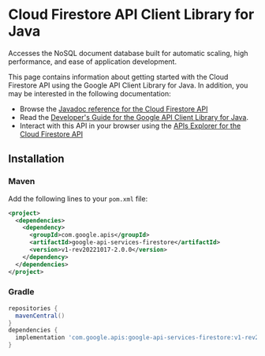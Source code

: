 # Cloud Firestore API Client Library for Java

Accesses the NoSQL document database built for automatic scaling, high performance, and ease of application development. 

This page contains information about getting started with the Cloud Firestore API
using the Google API Client Library for Java. In addition, you may be interested
in the following documentation:

* Browse the [Javadoc reference for the Cloud Firestore API][javadoc]
* Read the [Developer's Guide for the Google API Client Library for Java][google-api-client].
* Interact with this API in your browser using the [APIs Explorer for the Cloud Firestore API][api-explorer]

## Installation

### Maven

Add the following lines to your `pom.xml` file:

```xml
<project>
  <dependencies>
    <dependency>
      <groupId>com.google.apis</groupId>
      <artifactId>google-api-services-firestore</artifactId>
      <version>v1-rev20221017-2.0.0</version>
    </dependency>
  </dependencies>
</project>
```

### Gradle

```gradle
repositories {
  mavenCentral()
}
dependencies {
  implementation 'com.google.apis:google-api-services-firestore:v1-rev20221017-2.0.0'
}
```

[javadoc]: https://googleapis.dev/java/google-api-services-firestore/latest/index.html
[google-api-client]: https://github.com/googleapis/google-api-java-client/
[api-explorer]: https://developers.google.com/apis-explorer/#p/firestore/v1/
